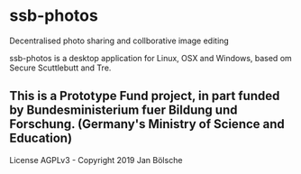 # ssb-photos

Decentralised photo sharing and collborative image editing

ssb-photos is a desktop application for Linux, OSX and Windows, based om Secure Scuttlebutt and Tre.

This is a Prototype Fund project, in part funded by Bundesministerium fuer Bildung und Forschung. (Germany's Ministry of Science and Education)
---

License AGPLv3 - Copyright 2019 Jan Bölsche
